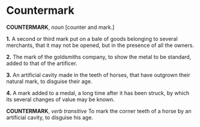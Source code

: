 # Countermark

**COUNTERMARK**, _noun_ \[counter and mark.\]

**1.** A second or third mark put on a bale of goods belonging to several merchants, that it may not be opened, but in the presence of all the owners.

**2.** The mark of the goldsmiths company, to show the metal to be standard, added to that of the artificer.

**3.** An artificial cavity made in the teeth of horses, that have outgrown their natural mark, to disguise their age.

**4.** A mark added to a medal, a long time after it has been struck, by which its several changes of value may be known.

**COUNTERMARK**, _verb transitive_ To mark the corner teeth of a horse by an artificial cavity, to disguise his age.